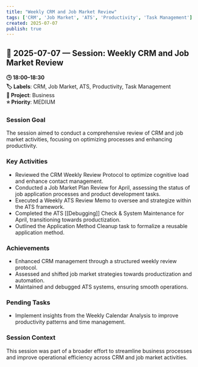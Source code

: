 ```yaml
---
title: "Weekly CRM and Job Market Review"
tags: ['CRM', 'Job Market', 'ATS', 'Productivity', 'Task Management']
created: 2025-07-07
publish: true
---
```


## 📅 2025-07-07 — Session: Weekly CRM and Job Market Review

**🕒 18:00–18:30**  
**🏷️ Labels**: CRM, Job Market, ATS, Productivity, Task Management  
**📂 Project**: Business  
**⭐ Priority**: MEDIUM  


### Session Goal
The session aimed to conduct a comprehensive review of CRM and job market activities, focusing on optimizing processes and enhancing productivity.

### Key Activities
- Reviewed the CRM Weekly Review Protocol to optimize cognitive load and enhance contact management.
- Conducted a Job Market Plan Review for April, assessing the status of job application processes and product development tasks.
- Executed a Weekly ATS Review Memo to oversee and strategize within the ATS framework.
- Completed the ATS [[Debugging]] Check & System Maintenance for April, transitioning towards productization.
- Outlined the Application Method Cleanup task to formalize a reusable application method.

### Achievements
- Enhanced CRM management through a structured weekly review protocol.
- Assessed and shifted job market strategies towards productization and automation.
- Maintained and debugged ATS systems, ensuring smooth operations.

### Pending Tasks
- Implement insights from the Weekly Calendar Analysis to improve productivity patterns and time management.

### Session Context
This session was part of a broader effort to streamline business processes and improve operational efficiency across CRM and job market activities.
